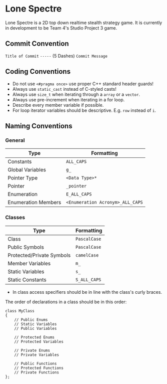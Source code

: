 # Lone Spectre

Lone Spectre is a 2D top down realtime stealth strategy game. It is currently in development to be Team 4's Studio Project 3 game.

## Commit Convention
`Title of Commit`
`-----` (5 Dashes)
`Commit Message`

## Coding Conventions
- Do not use `<#pragma once>` use proper C++ standard header guards!
- Always use `static_cast` instead of C-styled casts!
- Always use `size_t` when iterating through a `array` or a `vector`.
- Always use pre-increment when iterating in a for loop.
- Describe every member variable if possible.
- For loop iterator variables should be descriptive. E.g. `row` instead of `i`.

## Naming Conventions
### General 
| Type  | Formatting |
| ------------- | ------------- |
| Constants | `ALL_CAPS`  |
| Global Variables | `g_` |
| Pointer Type | `<Data Type>*` |
| Pointer | `_pointer` |
| Enumeration | `E_ALL_CAPS`|
| Enumeration Members | `<Enumeration Acronym>_ALL_CAPS` |

### Classes
| Type  | Formatting |
| ------------- | ------------- |
| Class | `PascalCase` |
| Public Symbols | `PascalCase` |
| Protected/Private Symbols | `camelCase` |
| Member Variables | `m_` |
| Static Variables | `s_` |
| Static Constants | `S_ALL_CAPS` |


- In class access specifiers should be in line with the class's curly braces.

The order of declarations in a class should be in this order:

    class MyClass
    {
    	// Public Enums
    	// Static Variables
    	// Public Variables
    	
		// Protected Enums
    	// Protected Variables
    	
    	// Private Enums
    	// Private Variables
    	
    	// Public Functions
    	// Protected Functions
    	// Private Functions
    };
